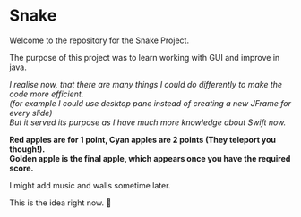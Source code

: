 # Snake  
Welcome to the repository for the Snake Project.  
  
The purpose of this project was to learn working with GUI and improve in java.  
  
_I realise now, that there are many things I could do differently to make the code more efficient.  
(for example I could use desktop pane instead of creating a new JFrame for every slide)  
But it served its purpose as I have much more knowledge about Swift now._  
  
  
**Red apples are for 1 point, Cyan apples are 2 points (They teleport you though!).  
Golden apple is the final apple, which appears once you have the required score.**  
  
I might add music and walls sometime later.
  
This is the idea right now. 🥷
